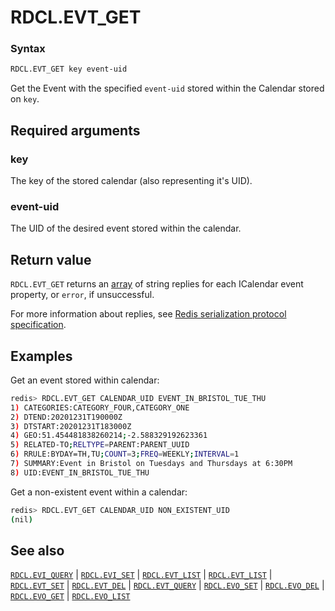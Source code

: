 # RDCL.EVT_GET

### Syntax
```bash
RDCL.EVT_GET key event-uid
```

Get the Event with the specified `event-uid` stored within the Calendar stored on `key`.

## Required arguments

### key
The key of the stored calendar (also representing it's UID).

### event-uid
The UID of the desired event stored within the calendar.

## Return value 

`RDCL.EVT_GET` returns an [array](https://redis.io/docs/reference/protocol-spec/#arrays) of string replies for each ICalendar event property, or `error`, if unsuccessful.

For more information about replies, see [Redis serialization protocol specification](https://redis.io/docs/reference/protocol-spec). 

## Examples

Get an event stored within calendar:
```bash
redis> RDCL.EVT_GET CALENDAR_UID EVENT_IN_BRISTOL_TUE_THU
1) CATEGORIES:CATEGORY_FOUR,CATEGORY_ONE
2) DTEND:20201231T190000Z
3) DTSTART:20201231T183000Z
4) GEO:51.454481838260214;-2.588329192623361
5) RELATED-TO;RELTYPE=PARENT:PARENT_UUID
6) RRULE:BYDAY=TH,TU;COUNT=3;FREQ=WEEKLY;INTERVAL=1
7) SUMMARY:Event in Bristol on Tuesdays and Thursdays at 6:30PM
8) UID:EVENT_IN_BRISTOL_TUE_THU
```

Get a non-existent event within a calendar:
```bash
redis> RDCL.EVT_GET CALENDAR_UID NON_EXISTENT_UID
(nil)
```

## See also

[`RDCL.EVI_QUERY`](rdcl.evi_query.md) | [`RDCL.EVI_SET`](rdcl.evi_set.md) | [`RDCL.EVT_LIST`](rdcl.evt_list.md) | [`RDCL.EVT_LIST`](rdcl.evt_list.md) | [`RDCL.EVT_SET`](rdcl.evt_set.md) | [`RDCL.EVT_DEL`](rdcl.evt_del.md) | [`RDCL.EVT_QUERY`](rdcl.evt_query.md) | [`RDCL.EVO_SET`](rdcl.evo_set.md) | [`RDCL.EVO_DEL`](rdcl.evo_del.md) | [`RDCL.EVO_GET`](rdcl.evo_get.md) | [`RDCL.EVO_LIST`](rdcl.evo_list.md)
